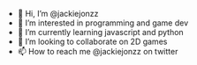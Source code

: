 - 👋 Hi, I’m @jackiejonzz
- 👀 I’m interested in programming and game dev
- 🌱 I’m currently learning javascript and python
- 💞️ I’m looking to collaborate on 2D games
- 📫 How to reach me @jackiejonzz on twitter
